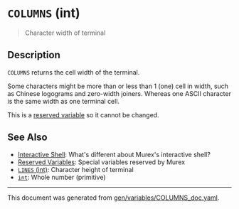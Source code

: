 # `COLUMNS` (int)

> Character width of terminal

## Description

`COLUMNS` returns the cell width of the terminal.

Some characters might be more than or less than 1 (one) cell in width, such
as Chinese logograms and zero-width joiners. Whereas one ASCII character is
the same width as one terminal cell.

This is a [reserved variable](/docs/user-guide/reserved-vars.md) so it cannot be changed.

## See Also

* [Interactive Shell](../user-guide/interactive-shell.md):
  What's different about Murex's interactive shell?
* [Reserved Variables](../user-guide/reserved-vars.md):
  Special variables reserved by Murex
* [`LINES` (int)](../variables/lines.md):
  Character height of terminal
* [`int`](../types/int.md):
  Whole number (primitive)

<hr/>

This document was generated from [gen/variables/COLUMNS_doc.yaml](https://github.com/lmorg/murex/blob/master/gen/variables/COLUMNS_doc.yaml).